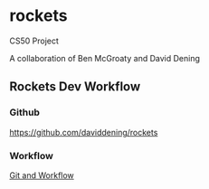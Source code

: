 # rockets
CS50 Project

A collaboration of Ben McGroaty and David Dening

## Rockets Dev Workflow

### Github
https://github.com/daviddening/rockets

### Workflow
[Git and Workflow](WORKFLOW.md)